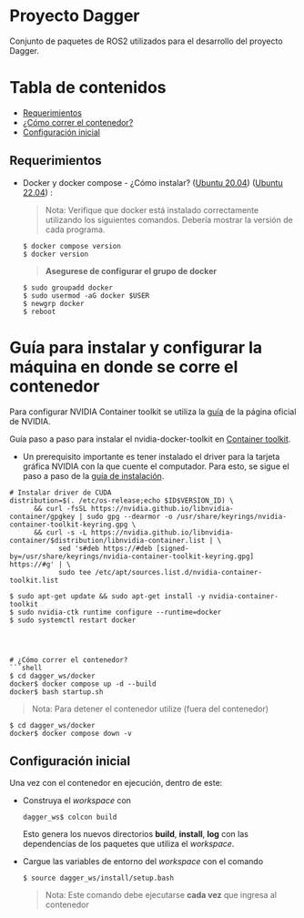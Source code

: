 # Proyecto Dagger
Conjunto de paquetes de ROS2 utilizados para el desarrollo del proyecto Dagger.
# Tabla de contenidos
- [Requerimientos](#Requerimientos)
- [¿Cómo correr el contenedor?](#Cómo-correr-el-contenedor)
- [Configuración inicial](#Configuración-inicial)

## Requerimientos

- Docker y docker compose - ¿Cómo instalar? ([Ubuntu 20.04](https://www.digitalocean.com/community/tutorials/how-to-install-and-use-docker-on-ubuntu-20-04-es)) ([Ubuntu 22.04](https://www.digitalocean.com/community/tutorials/how-to-install-and-use-docker-on-ubuntu-22-04)) :  

    > Nota: Verifique que docker está instalado correctamente utilizando los siguientes comandos. Debería mostrar la versión de cada programa.
    ```shell
    $ docker compose version
    $ docker version
    ```

    > **Asegurese de configurar el grupo de docker**
    ```shell
    $ sudo groupadd docker
    $ sudo usermod -aG docker $USER
    $ newgrp docker
    $ reboot
    ```
# Guía para instalar y configurar la máquina en donde se corre el contenedor

Para configurar NVIDIA Container toolkit se utiliza la [guía](https://docs.nvidia.com/datacenter/cloud-native/container-toolkit/install-guide.html#platform-requirements) de la página oficial de NVIDIA. 

Guía paso a paso para instalar el nvidia-docker-toolkit en [Container toolkit](https://docs.nvidia.com/datacenter/cloud-native/container-toolkit/install-guide.html#install-guide).


- Un prerequisito importante es tener instalado el driver para la tarjeta gráfica NVIDIA con la que cuente el computador. Para esto, se sigue el paso a paso de la [guía de instalación](./NVIDIA_driver_install).

```shell
# Instalar driver de CUDA
distribution=$(. /etc/os-release;echo $ID$VERSION_ID) \
      && curl -fsSL https://nvidia.github.io/libnvidia-container/gpgkey | sudo gpg --dearmor -o /usr/share/keyrings/nvidia-container-toolkit-keyring.gpg \
      && curl -s -L https://nvidia.github.io/libnvidia-container/$distribution/libnvidia-container.list | \
            sed 's#deb https://#deb [signed-by=/usr/share/keyrings/nvidia-container-toolkit-keyring.gpg] https://#g' | \
            sudo tee /etc/apt/sources.list.d/nvidia-container-toolkit.list

$ sudo apt-get update && sudo apt-get install -y nvidia-container-toolkit
$ sudo nvidia-ctk runtime configure --runtime=docker
$ sudo systemctl restart docker




# ¿Cómo correr el contenedor?
```shell
$ cd dagger_ws/docker
docker$ docker compose up -d --build
docker$ bash startup.sh
```

> Nota: Para detener el contenedor utilize (fuera del contenedor)
```shell
$ cd dagger_ws/docker
docker$ docker compose down -v
``` 

## Configuración inicial
Una vez con el contenedor en ejecución, dentro de este:

- Construya el *workspace* con
    ```shell
    dagger_ws$ colcon build
    ```
    Esto genera los nuevos directorios **build**, **install**, **log** con las dependencias de los paquetes que utiliza el *workspace*.

- Cargue las variables de entorno del *workspace* con el comando

    ```shell
    $ source dagger_ws/install/setup.bash
    ```
    > Nota: Este comando debe ejecutarse **cada vez** que ingresa al contenedor

